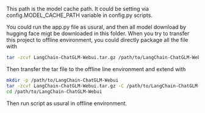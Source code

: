 This path is the model cache path.
It could be setting via config.MODEL_CACHE_PATH variable in config.py scripts.

You could run the app.py file as usural, and then all model download by hugging face migt be downloaded in this folder. 
When you try to transfer this project to offline environment, you could directly package all the file with

```bash
tar -zcvf LangChain-ChatGLM-Webui.tar.gz /path/to/LangChain-ChatGLM-Webui
```

Then transfer the tar file to the offline line environment and extend with

```bash
mkdir -p /path/to/LangChain-ChatGLM-Webui
tar -zcvf LangChain-ChatGLM-Webui.tar.gz -C /path/to/LangChain-ChatGLM-Webui
cd /path/to/LangChain-ChatGLM-Webui
```

Then run script as usural in offline environment. 